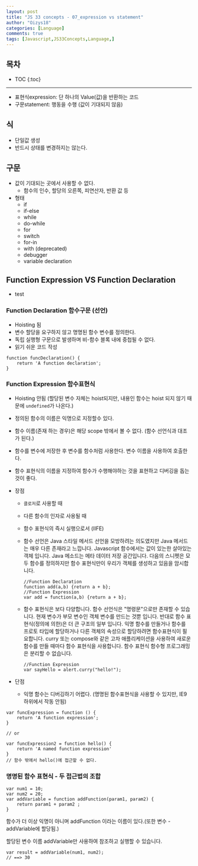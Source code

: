 ```yaml
---
layout: post
title: "JS 33 concepts - 07_expression vs statement"
author: "Oizys18"
categories: [Language]
comments: true
tags: [Javascript,JS33Concepts,Language,]
---
```

## 목차
* TOC
{:toc}
* * *

- 표현식expression: 단 하나의 Value(값)을 반환하는 코드
- 구문statement: 행동을 수행 (값이 기대되지 않음)

## **식**

- 단일값 생성
- 반드시 상태를 변경하지는 않는다.

## **구문**

- 값이 기대되는 곳에서 사용할 수 없다.
    - 함수의 인수, 할당의 오른쪽, 피연산자, 반환 값 등
- 형태
    - if
    - if-else
    - while
    - do-while
    - for
    - switch
    - for-in
    - with (deprecated)
    - debugger
    - variable declaration

## **Function Expression VS Function Declaration**

- test

### **Function Declaration 함수구문 (선언)**

- Hoisting 됨
- 변수 할당을 요구하지 않고 명명된 함수 변수를 정의한다.
- 독립 실행형 구문으로 발생하며 비-함수 블록 내에 중첩될 수 없다.
- 읽기 쉬운 코드 작성

```
function funcDeclaration() {
    return 'A function declaration';
}
```

### **Function Expression 함수표현식**

- Hoisting 안됨 (할당된 변수 자체는 hoist되지만, 내용인 함수는 hoist 되지 않기 때문에 `undefined`가 나온다.)
- 정의된 함수의 이름은 익명으로 지정할수 있다.
- 함수 이름(존재 하는 경우)은 해당 scope 밖에서 볼 수 없다. (함수 선언식과 대조가 된다.)
- 함수를 변수에 저장한 후 변수를 함수처럼 사용한다. 변수 이름을 사용하여 호출한다.
- 함수 표현식의 이름을 지정하여 함수가 수행해야하는 것을 표현하고 디버깅을 돕는 것이 좋다.
- 장점
    - `클로저`로 사용할 때
    - 다른 함수의 인자로 사용될 때
    - 함수 표현식의 즉시 실행으로서 (IIFE)
    - 함수 선언은 Java 스타일 메서드 선언을 모방하려는 의도였지만 Java 메서드는 매우 다른 존재라고 느낍니다. Javascript 함수에서는 값이 있는한 살아있는 객체 입니다. Java 메소드는 메타 데이터 저장 공간입니다. 다음의 스니펫은 모두 함수를 정의하지만 함수 표현식만이 우리가 객체를 생성하고 있음을 암시합니다.

        ```
        //Function Declaration
        function add(a,b) {return a + b};
        //Function Expression
        var add = function(a,b) {return a + b};
        ```

    - 함수 표현식은 보다 다양합니다. 함수 선언식은 "명령문"으로만 존재할 수 있습니다. 현재 변수가 부모 변수인 객체 변수를 만드는 것뿐 입니다. 반대로 함수 표현식(정의에 의한)은 더 큰 구조의 일부 입니다. 익명 함수를 만들거나 함수를 프로토 타입에 할당하거나 다른 객체의 속성으로 할당하려면 함수표현식이 필요합니다. curry 또는 compose와 같은 고차 애플리케이션을 사용하여 새로운 함수를 만들 때마다 함수 표현식을 사용합니다. 함수 표현식 함수형 프로그래밍은 분리할 수 없습니다.

        ```
        //Function Expression
        var sayHello = alert.curry("hello!");
        ```

- 단점
    - 익명 함수는 디버깅하기 어렵다. (명명된 함수표현식을 사용할 수 있지만, IE9 하위에서 작동 안됨)

```
var funcExpression = function () {
    return 'A function expression';
}
​
// or 
​
var funcExpression2 = function hello() {
    return 'A named function expression'
}
// 함수 밖에서 hello()에 접근할 수 없다.
```

### **명명된 함수 표현식 - 두 접근법의 조합**

```
var num1 = 10;
var num2 = 20;
var addVariable = function addFunction(param1, param2) {
    return param1 + param2 ;
}
```

함수가 더 이상 익명이 아니며 addFunction 이라는 이름이 있다.(또한 변수 - addVariable에 할당됨.)

할당된 변수 이름 addVariable만 사용하여 참조하고 실행할 수 있습니다.

```
var result = addVariable(num1, num2); 
// ==> 30
```